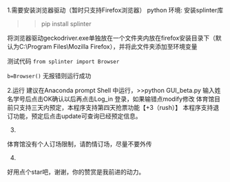 1.需要安装浏览器驱动（暂时只支持Firefox浏览器）
python 环境: 安装splinter库
>>pip install splinter

将浏览器驱动geckodriver.exe单独放在一个文件夹内放在firefox安装目录下（默认为C:\Program Files\Mozilla Firefox），并将此文件夹添加至环境变量

测试代码
`from splinter import Browser `

`b=Browser()`
无报错则运行成功

2.运行
建议在Anaconda prompt Shell 中运行，>>python GUI_beta.py
输入姓名学号后点击OK确认以后再点击Log_in 登录，如果输错点modify修改
体育馆目前只支持三天内预定，本程序支持第四天抢票功能【+3（rush）】
本程序支持退订功能，预定后点击update可查询已经预定信息。

3.
体育馆没有个人订场限制，请酌情订场，尽量不要外传

4.
好用点个star吧，谢谢，你的赞赏是我前进的动力。
